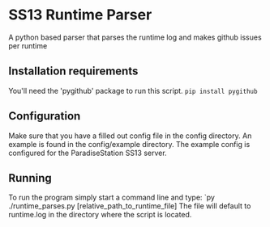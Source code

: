 # SS13 Runtime Parser
A python based parser that parses the runtime log and makes github issues per runtime

## Installation requirements
You'll need the 'pygithub' package to run this script.
`pip install pygithub`

## Configuration
Make sure that you have a filled out config file in the config directory. An example is found in the config/example directory.
The example config is configured for the ParadiseStation SS13 server.

## Running
To run the program simply start a command line and type:
`py ./runtime_parses.py [relative_path_to_runtime_file]
The file will default to runtime.log in the directory where the script is located.